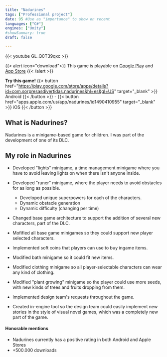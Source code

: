 ```yaml
---
title: "Nadurines"
tags: ["Professional project"]
date: 95 #Use as "importance" to show on recent
languages: ["C#"]
engines: ["Unity"]
#showSummary: true
draft: false

---
```


{{< youtube GL_Q0T39qxc >}}

<span></span>

{{< alert icon="download">}}
This game is playable on [Google Play](https://play.google.com/store/apps/details?id=com.sorpresasdivertidas.nadurines&hl=es&gl=US) and [App Store](apps.apple.com/us/app/nadurines/id1490410955)
{{< /alert >}}

<span></span>

<b>Try this game!</b> {{< button href="https://play.google.com/store/apps/details?id=com.sorpresasdivertidas.nadurines&hl=es&gl=US" target="_blank" >}}
Android
{{< /button >}}
<span>-</span>
{{< button href="apps.apple.com/us/app/nadurines/id1490410955" target="_blank" >}}
iOS
{{< /button >}}

## What is Nadurines?
Nadurines is a minigame-based game for children. I was part of the development of one of its DLC.

## My role in Nadurines
 - Developed "lights" minigame, a time management minigame where you have to avoid leaving lights on when there isn't anyone inside.

- Developed "runer" minigame, where the player needs to avoid obstacles for as long as possible.
    - Developed unique superpowers for each of the characters.
    - Dynamic obstacle generation
    - Dynamic difficulty (changing per time)

- Changed base game architecture to support the addition of several new characters, part of the DLC.

- Mofified all base game minigames so they could support new player selected characters.

- Implemented soft coins that players can use to buy ingame items.
- Modified bath minigame so it could fit new items.

- Modified clothing minigame so all player-selectable characters can wear any kind of clothing.

- Modified "plant growing" minigame so the player could use more seeds, with new kinds of trees and fruits dropping from them.

- Implemented design team's requests throughout the game.

- Created in-engine tool so the design team could easily implement new stories in the style of visual novel games, which was a completely new part of the game.

 #### Honorable mentions
 - Nadurines currently has a positive rating in both Android and Apple Stores
 - +500.000 downloads
